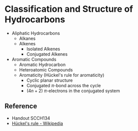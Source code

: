 # Classification and Structure of Hydrocarbons

* Aliphatic Hydrocarbons
  * Alkanes
  * Alkenes
    * Isolated Alkenes
    * Conjugated Alkenes
* Aromatic Compounds
  * Aromatic Hydrocarbon
  * Heteroatomic Compounds
  * Aromaticity (Hückel's rule for aromaticity)
    * Cyclic planar structure
    * Conjugated $\pi$-bond across the cycle
    * ($4n+2$) $\pi$-electrons in the conjugated system

## Reference

* Handout SCCH134
* [Hückel's rule - Wikipedia](https://en.wikipedia.org/wiki/H%C3%BCckel%27s_rule)
